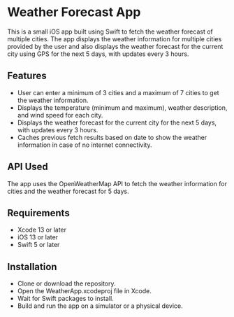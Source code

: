 # Weather Forecast App
This is a small iOS app built using Swift to fetch the weather forecast of multiple cities. The app displays the weather information for multiple cities provided by the user and also displays the weather forecast for the current city using GPS for the next 5 days, with updates every 3 hours.

## Features
- User can enter a minimum of 3 cities and a maximum of 7 cities to get the weather information.
- Displays the temperature (minimum and maximum), weather description, and wind speed for each city.
- Displays the weather forecast for the current city for the next 5 days, with updates every 3 hours.
- Caches previous fetch results based on date to show the weather information in case of no internet connectivity.
## API Used
The app uses the OpenWeatherMap API to fetch the weather information for cities and the weather forecast for 5 days.

## Requirements
- Xcode 13 or later
- iOS 13 or later
- Swift 5 or later
## Installation
- Clone or download the repository.
- Open the WeatherApp.xcodeproj file in Xcode.
- Wait for Swift packages to install.
- Build and run the app on a simulator or a physical device.




